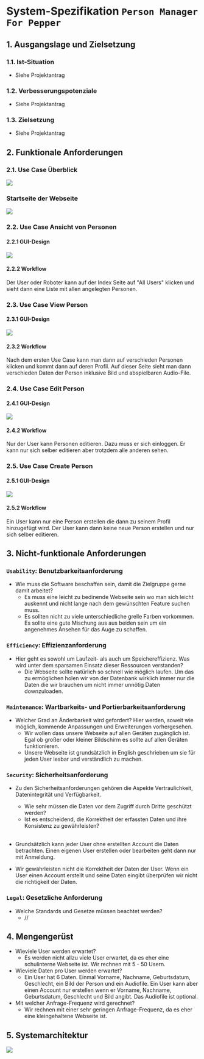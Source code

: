 # System-Spezifikation `Person Manager For Pepper`

## 1. Ausgangslage und Zielsetzung

### 1.1. Ist-Situation

- Siehe Projektantrag

### 1.2. Verbesserungspotenziale

- Siehe Projektantrag

### 1.3. Zielsetzung

- Siehe Projektantrag

## 2. Funktionale Anforderungen


### 2.1. Use Case Überblick

<img src="USE-CASE-DIAGRAM.PNG">

### Startseite der Webseite
<img src="Index.PNG">

### 2.2. Use Case Ansicht von Personen

#### 2.2.1 GUI-Design

<img src="./USE-CASE-1.PNG">

#### 2.2.2 Workflow

Der User oder Roboter kann auf der Index Seite auf "All Users" klicken und sieht dann eine Liste mit allen angelegten Personen.

### 2.3. Use Case View Person

#### 2.3.1 GUI-Design

<img src="./USE-CASE-4.PNG">

#### 2.3.2 Workflow

Nach dem ersten Use Case kann man dann auf verschieden Personen klicken und kommt dann auf deren Profil. Auf dieser Seite sieht man dann verschieden Daten der Person inklusive Bild und abspielbaren Audio-File.

### 2.4. Use Case Edit Person

#### 2.4.1 GUI-Design

<img src="./USE-CASE-2.PNG">

#### 2.4.2 Workflow

Nur der User kann Personen editieren. Dazu muss er sich einloggen. Er kann nur sich selber editieren aber trotzdem alle anderen sehen. 

### 2.5. Use Case Create Person

#### 2.5.1 GUI-Design

<img src="./USE-CASE-3.PNG">

#### 2.5.2 Workflow

Ein User kann nur eine Person erstellen die dann zu seinem Profil hinzugefügt wird. Der User kann dann keine neue Person erstellen und nur sich selber editieren.



## 3. Nicht-funktionale Anforderungen

### `Usability`: Benutzbarkeitsanforderung

- Wie muss die Software beschaffen sein, damit die Zielgruppe gerne damit arbeitet?
  - Es muss eine leicht zu bedinende Webseite sein wo man sich leicht auskennt und nicht lange nach dem gewünschten Feature suchen muss. 
  - Es sollten nicht zu viele unterschiedliche grelle Farben vorkommen. Es sollte eine gute Mischung aus aus beiden sein um ein angenehmes Ansehen für das Auge zu schaffen.

### `Efficiency`: Effizienzanforderung

- Hier geht es sowohl um Laufzeit- als auch um Speichereffizienz. Was wird unter dem sparsamen Einsatz dieser Ressourcen verstanden?
  - Die Webseite sollte natürlich so schnell wie möglich laufen. Um das zu ermöglichen holen wir von der Datenbank wirklich immer nur die Daten die wir brauchen um nicht immer unnötig Daten downzuloaden.

### `Maintenance`: Wartbarkeits- und Portierbarkeitsanforderung

- Welcher Grad an Änderbarkeit wird gefordert? Hier werden, soweit wie möglich, kommende Anpassungen und Erweiterungen vorhergesehen.
  - Wir wollen dass unsere Webseite auf allen Geräten zugänglich ist. Egal ob großer oder kleiner Bildschirm es sollte auf allen Geräten funktionieren. 
  - Unsere Webseite ist grundsätzlich in English geschrieben um sie für jeden User lesbar und verständlich zu machen.

### `Security`: Sicherheitsanforderung

- Zu den Sicherheitsanforderungen gehören die Aspekte Vertraulichkeit, Datenintegrität und Verfügbarkeit.
  - Wie sehr müssen die Daten vor dem Zugriff durch Dritte geschützt werden?
  - Ist es entscheidend, die Korrektheit der erfassten Daten und ihre Konsistenz zu gewährleisten?<br><br>

- Grundsätzlich kann jeder User ohne erstellten Account die Daten betrachten. Einen eigenen User erstellen oder bearbeiten geht dann nur mit Anmeldung.
- Wir gewährleisten nicht die Korrektheit der Daten der User. Wenn ein User einen Account erstellt und seine Daten eingibt überprüfen wir nicht die richtigkeit der Daten.

### `Legal`: Gesetzliche Anforderung

- Welche Standards und Gesetze müssen beachtet werden?
  - //

## 4. Mengengerüst

- Wieviele User werden erwartet?
  - Es werden nicht allzu viele User erwartet, da es eher eine schulinterne Webseite ist. Wir rechnen mit 5 - 50 Usern.
- Wieviele Daten pro User werden erwartet?
  - Ein User hat 6 Daten. Einmal Vorname, Nachname, Geburtsdatum, Geschlecht, ein Bild der Person und ein Audiofile. Ein User kann aber einen Account nur erstellen wenn er Vorname, Nachname, Geburtsdatum, Geschlecht und Bild angibt. Das Audiofile ist optional.
- Mit welcher Anfrage-Frequenz wird gerechnet?
  - Wir rechnen mit einer sehr geringen Anfrage-Frequenz, da es eher eine kleingehaltene Webseite ist.

## 5. Systemarchitektur

<img src="./Systemarchitektur.PNG">
